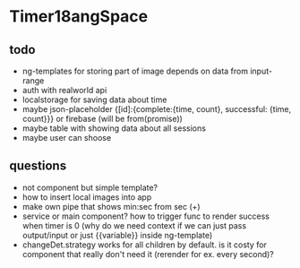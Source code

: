 # Timer18angSpace

## todo
- ng-templates for storing part of image depends on data from input-range
- auth with realworld api 
- localstorage for saving data about time
- maybe json-placeholder {[id]:{complete:{time, count}, successful: {time, count}}} or firebase (will be from(promise))
- maybe table with showing data about all sessions
- maybe user can shoose  

## questions
- not component but simple template?
- how to insert local images into app
- make own pipe that shows min:sec from sec (+)
- service or main component? how to trigger func to render success when timer is 0 (why do  we need context if we can just pass output/input or just {{variable}} inside ng-template)
- changeDet.strategy works for all children by default. is it costy for component that really don't need it (rerender for ex. every second)?
